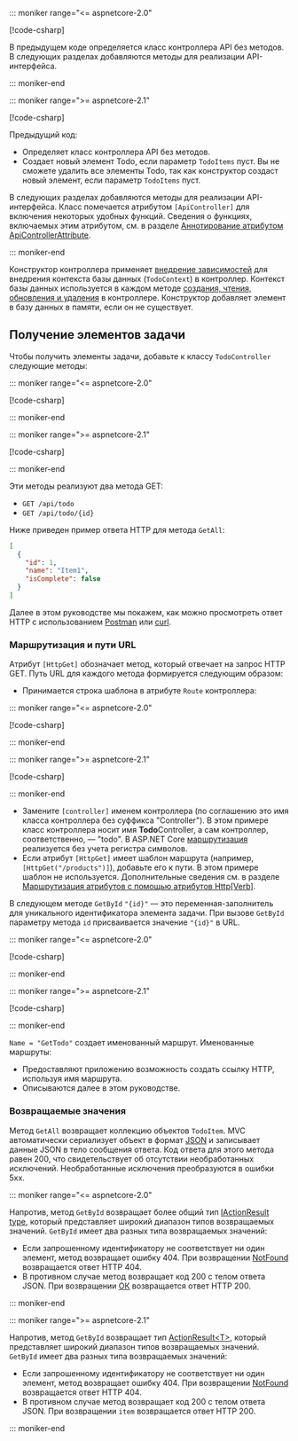 ::: moniker range="<= aspnetcore-2.0"

[!code-csharp[](../../tutorials/first-web-api/samples/2.0/TodoApi/Controllers/TodoController2.cs?name=snippet_todo1)]

В предыдущем коде определяется класс контроллера API без методов. В следующих разделах добавляются методы для реализации API-интерфейса.

::: moniker-end

::: moniker range=">= aspnetcore-2.1"

[!code-csharp[](../../tutorials/first-web-api/samples/2.1/TodoApi/Controllers/TodoController2.cs?name=snippet_todo1)]

Предыдущий код:

* Определяет класс контроллера API без методов.
* Создает новый элемент Todo, если параметр `TodoItems` пуст. Вы не сможете удалить все элементы Todo, так как конструктор создаст новый элемент, если параметр `TodoItems` пуст.

В следующих разделах добавляются методы для реализации API-интерфейса. Класс помечается атрибутом `[ApiController]` для включения некоторых удобных функций. Сведения о функциях, включаемых этим атрибутом, см. в разделе [Аннотирование атрибутом ApiControllerAttribute](xref:web-api/index#annotation-with-apicontrollerattribute).

::: moniker-end

Конструктор контроллера применяет [внедрение зависимостей](xref:fundamentals/dependency-injection) для внедрения контекста базы данных (`TodoContext`) в контроллер. Контекст базы данных используется в каждом методе [создания, чтения, обновления и удаления](https://wikipedia.org/wiki/Create,_read,_update_and_delete) в контроллере. Конструктор добавляет элемент в базу данных в памяти, если он не существует.

## <a name="get-to-do-items"></a>Получение элементов задачи

Чтобы получить элементы задачи, добавьте к классу `TodoController` следующие методы:

::: moniker range="<= aspnetcore-2.0"

[!code-csharp[](../../tutorials/first-web-api/samples/2.0/TodoApi/Controllers/TodoController.cs?name=snippet_GetAll)]

::: moniker-end

::: moniker range=">= aspnetcore-2.1"

[!code-csharp[](../../tutorials/first-web-api/samples/2.1/TodoApi/Controllers/TodoController.cs?name=snippet_GetAll)]

::: moniker-end

Эти методы реализуют два метода GET:

* `GET /api/todo`
* `GET /api/todo/{id}`

Ниже приведен пример ответа HTTP для метода `GetAll`:

```json
[
  {
    "id": 1,
    "name": "Item1",
    "isComplete": false
  }
]
```

Далее в этом руководстве мы покажем, как можно просмотреть ответ HTTP с использованием [Postman](https://www.getpostman.com/) или [curl](https://curl.haxx.se/docs/manpage.html).

### <a name="routing-and-url-paths"></a>Маршрутизация и пути URL

Атрибут `[HttpGet]` обозначает метод, который отвечает на запрос HTTP GET. Путь URL для каждого метода формируется следующим образом:

* Принимается строка шаблона в атрибуте `Route` контроллера:

::: moniker range="<= aspnetcore-2.0"

[!code-csharp[](../../tutorials/first-web-api/samples/2.0/TodoApi/Controllers/TodoController.cs?name=TodoController&highlight=3)]

::: moniker-end

::: moniker range=">= aspnetcore-2.1"

[!code-csharp[](../../tutorials/first-web-api/samples/2.1/TodoApi/Controllers/TodoController.cs?name=TodoController&highlight=3)]

::: moniker-end

* Замените `[controller]` именем контроллера (по соглашению это имя класса контроллера без суффикса "Controller"). В этом примере класс контроллера носит имя **Todo**Controller, а сам контроллер, соответственно, — "todo". В ASP.NET Core [маршрутизация](xref:mvc/controllers/routing) реализуется без учета регистра символов.
* Если атрибут `[HttpGet]` имеет шаблон маршрута (например, `[HttpGet("/products")]`), добавьте его к пути. В этом примере шаблон не используется. Дополнительные сведения см. в разделе [Маршрутизация атрибутов с помощью атрибутов Http[Verb]](xref:mvc/controllers/routing#attribute-routing-with-httpverb-attributes).

В следующем методе `GetById` `"{id}"` — это переменная-заполнитель для уникального идентификатора элемента задачи. При вызове `GetById` параметру метода `id` присваивается значение `"{id}"` в URL.

::: moniker range="<= aspnetcore-2.0"

[!code-csharp[](../../tutorials/first-web-api/samples/2.0/TodoApi/Controllers/TodoController.cs?name=snippet_GetByID&highlight=1-2)]

::: moniker-end

::: moniker range=">= aspnetcore-2.1"

[!code-csharp[](../../tutorials/first-web-api/samples/2.1/TodoApi/Controllers/TodoController.cs?name=snippet_GetByID&highlight=1-2)]

::: moniker-end

`Name = "GetTodo"` создает именованный маршрут. Именованные маршруты:

* Предоставляют приложению возможность создать ссылку HTTP, используя имя маршрута.
* Описываются далее в этом руководстве.

### <a name="return-values"></a>Возвращаемые значения

Метод `GetAll` возвращает коллекцию объектов `TodoItem`. MVC автоматически сериализует объект в формат [JSON](https://www.json.org/) и записывает данные JSON в тело сообщения ответа. Код ответа для этого метода равен 200, что свидетельствует об отсутствии необработанных исключений. Необработанные исключения преобразуются в ошибки 5xx.

::: moniker range="<= aspnetcore-2.0"

Напротив, метод `GetById` возвращает более общий тип [IActionResult type](xref:web-api/action-return-types#iactionresult-type), который представляет широкий диапазон типов возвращаемых значений. `GetById` имеет два разных типа возвращаемых значений:

* Если запрошенному идентификатору не соответствует ни один элемент, метод возвращает ошибку 404. При возвращении [NotFound](/dotnet/api/microsoft.aspnetcore.mvc.controllerbase.notfound) возвращается ответ HTTP 404.
* В противном случае метод возвращает код 200 с телом ответа JSON. При возвращении [ОК](/dotnet/api/microsoft.aspnetcore.mvc.controllerbase.ok) возвращается ответ HTTP 200.

::: moniker-end

::: moniker range=">= aspnetcore-2.1"

Напротив, метод `GetById` возвращает тип [ActionResult\<T>](xref:web-api/action-return-types#actionresultt-type), который представляет широкий диапазон типов возвращаемых значений. `GetById` имеет два разных типа возвращаемых значений:

* Если запрошенному идентификатору не соответствует ни один элемент, метод возвращает ошибку 404. При возвращении [NotFound](/dotnet/api/microsoft.aspnetcore.mvc.controllerbase.notfound) возвращается ответ HTTP 404.
* В противном случае метод возвращает код 200 с телом ответа JSON. При возвращении `item` возвращается ответ HTTP 200.

::: moniker-end
